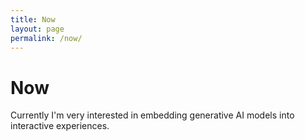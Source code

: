 ```yaml
---
title: Now
layout: page
permalink: /now/
---
```


# Now

Currently I'm very interested in embedding generative AI models into interactive experiences. 